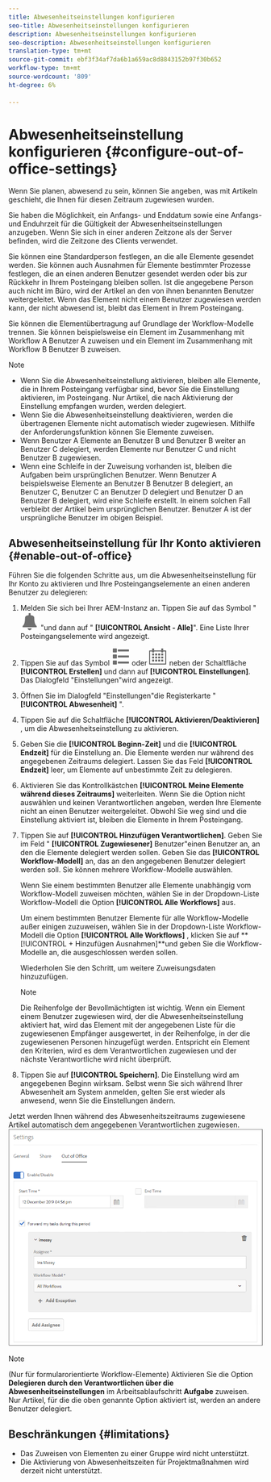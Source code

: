 ```yaml
---
title: Abwesenheitseinstellungen konfigurieren
seo-title: Abwesenheitseinstellungen konfigurieren
description: Abwesenheitseinstellungen konfigurieren
seo-description: Abwesenheitseinstellungen konfigurieren
translation-type: tm+mt
source-git-commit: ebf3f34af7da6b1a659ac8d8843152b97f30b652
workflow-type: tm+mt
source-wordcount: '809'
ht-degree: 6%

---
```




# Abwesenheitseinstellung konfigurieren {#configure-out-of-office-settings}

Wenn Sie planen, abwesend zu sein, können Sie angeben, was mit Artikeln geschieht, die Ihnen für diesen Zeitraum zugewiesen wurden.

Sie haben die Möglichkeit, ein Anfangs- und Enddatum sowie eine Anfangs- und Enduhrzeit für die Gültigkeit der Abwesenheitseinstellungen anzugeben. Wenn Sie sich in einer anderen Zeitzone als der Server befinden, wird die Zeitzone des Clients verwendet.

Sie können eine Standardperson festlegen, an die alle Elemente gesendet werden. Sie können auch Ausnahmen für Elemente bestimmter Prozesse festlegen, die an einen anderen Benutzer gesendet werden oder bis zur Rückkehr in Ihrem Posteingang bleiben sollen. Ist die angegebene Person auch nicht im Büro, wird der Artikel an den von ihnen benannten Benutzer weitergeleitet. Wenn das Element nicht einem Benutzer zugewiesen werden kann, der nicht abwesend ist, bleibt das Element in Ihrem Posteingang.

Sie können die Elementübertragung auf Grundlage der Workflow-Modelle trennen. Sie können beispielsweise ein Element im Zusammenhang mit Workflow A Benutzer A zuweisen und ein Element im Zusammenhang mit Workflow B Benutzer B zuweisen.


>[!NOTE]
>
>* Wenn Sie die Abwesenheitseinstellung aktivieren, bleiben alle Elemente, die in Ihrem Posteingang verfügbar sind, bevor Sie die Einstellung aktivieren, im Posteingang. Nur Artikel, die nach Aktivierung der Einstellung empfangen wurden, werden delegiert.
>* Wenn Sie die Abwesenheitseinstellung deaktivieren, werden die übertragenen Elemente nicht automatisch wieder zugewiesen. Mithilfe der Anforderungsfunktion können Sie Elemente zuweisen.
>* Wenn Benutzer A Elemente an Benutzer B und Benutzer B weiter an Benutzer C delegiert, werden Elemente nur Benutzer C und nicht Benutzer B zugewiesen.
>* Wenn eine Schleife in der Zuweisung vorhanden ist, bleiben die Aufgaben beim ursprünglichen Benutzer. Wenn Benutzer A beispielsweise Elemente an Benutzer B Benutzer B delegiert, an Benutzer C, Benutzer C an Benutzer D delegiert und Benutzer D an Benutzer B delegiert, wird eine Schleife erstellt. In einem solchen Fall verbleibt der Artikel beim ursprünglichen Benutzer. Benutzer A ist der ursprüngliche Benutzer im obigen Beispiel.


## Abwesenheitseinstellung für Ihr Konto aktivieren {#enable-out-of-office}

Führen Sie die folgenden Schritte aus, um die Abwesenheitseinstellung für Ihr Konto zu aktivieren und Ihre Posteingangselemente an einen anderen Benutzer zu delegieren:

1. Melden Sie sich bei Ihrer AEM-Instanz an. Tippen Sie auf das Symbol &quot; ![Posteingang](assets/bell.svg) &quot;und dann auf &quot; **[!UICONTROL Ansicht - Alle]**&quot;. Eine Liste Ihrer Posteingangselemente wird angezeigt.
1. Tippen Sie auf das Symbol ![Ansicht-Auswahl](assets/viewlist.svg) oder ![Ansicht-Auswahl](assets/calendar.svg) neben der Schaltfläche **[!UICONTROL Erstellen]** und dann auf **[!UICONTROL Einstellungen]**. Das Dialogfeld &quot;Einstellungen&quot;wird angezeigt.
1. Öffnen Sie im Dialogfeld &quot;Einstellungen&quot;die Registerkarte &quot; **[!UICONTROL Abwesenheit]** &quot;.
1. Tippen Sie auf die Schaltfläche **[!UICONTROL Aktivieren/Deaktivieren]** , um die Abwesenheitseinstellung zu aktivieren.
1. Geben Sie die **[!UICONTROL Beginn-Zeit]** und die **[!UICONTROL Endzeit]** für die Einstellung an. Die Elemente werden nur während des angegebenen Zeitraums delegiert. Lassen Sie das Feld **[!UICONTROL Endzeit]** leer, um Elemente auf unbestimmte Zeit zu delegieren.
1. Aktivieren Sie das Kontrollkästchen **[!UICONTROL Meine Elemente während dieses Zeitraums]** weiterleiten. Wenn Sie die Option nicht auswählen und keinen Verantwortlichen angeben, werden Ihre Elemente nicht an einen Benutzer weitergeleitet. Obwohl Sie weg sind und die Einstellung aktiviert ist, bleiben die Elemente in Ihrem Posteingang.
1. Tippen Sie auf **[!UICONTROL Hinzufügen Verantwortlichen]**. Geben Sie im Feld &quot; **[!UICONTROL Zugewiesener]** Benutzer&quot;einen Benutzer an, an den die Elemente delegiert werden sollen. Geben Sie das **[!UICONTROL Workflow-Modell]** an, das an den angegebenen Benutzer delegiert werden soll. Sie können mehrere Workflow-Modelle auswählen.

   Wenn Sie einem bestimmten Benutzer alle Elemente unabhängig vom Workflow-Modell zuweisen möchten, wählen Sie in der Dropdown-Liste Workflow-Modell die Option **[!UICONTROL Alle Workflows]** aus. <br>

   Um einem bestimmten Benutzer Elemente für alle Workflow-Modelle außer einigen zuzuweisen, wählen Sie in der Dropdown-Liste Workflow-Modell die Option **[!UICONTROL Alle Workflows]** , klicken Sie auf **[!UICONTROL + Hinzufügen Ausnahmen]**und geben Sie die Workflow-Modelle an, die ausgeschlossen werden sollen.
   <br>

   Wiederholen Sie den Schritt, um weitere Zuweisungsdaten hinzuzufügen. <br>

   >[!NOTE]
   >
   >Die Reihenfolge der Bevollmächtigten ist wichtig. Wenn ein Element einem Benutzer zugewiesen wird, der die Abwesenheitseinstellung aktiviert hat, wird das Element mit der angegebenen Liste für die zugewiesenen Empfänger ausgewertet, in der Reihenfolge, in der die zugewiesenen Personen hinzugefügt werden. Entspricht ein Element den Kriterien, wird es dem Verantwortlichen zugewiesen und der nächste Verantwortliche wird nicht überprüft.

1. Tippen Sie auf **[!UICONTROL Speichern]**. Die Einstellung wird am angegebenen Beginn wirksam. Selbst wenn Sie sich während Ihrer Abwesenheit am System anmelden, gelten Sie erst wieder als anwesend, wenn Sie die Einstellungen ändern.

Jetzt werden Ihnen während des Abwesenheitszeitraums zugewiesene Artikel automatisch dem angegebenen Verantwortlichen zugewiesen.
![Abwesenheit](assets/out-of-office.png)

>[!NOTE]
>
>(Nur für formularorientierte Workflow-Elemente) Aktivieren Sie die Option **Delegieren durch den Verantwortlichen über die Abwesenheitseinstellungen** im Arbeitsablaufschritt **Aufgabe** zuweisen. Nur Artikel, für die die oben genannte Option aktiviert ist, werden an andere Benutzer delegiert.

## Beschränkungen {#limitations}

* Das Zuweisen von Elementen zu einer Gruppe wird nicht unterstützt.
* Die Aktivierung von Abwesenheitszeiten für Projektmaßnahmen wird derzeit nicht unterstützt.
